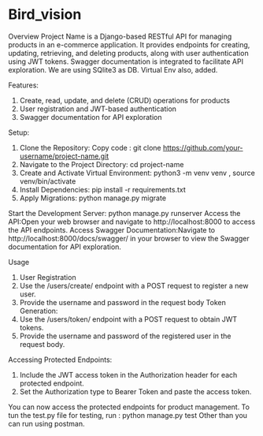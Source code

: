 # Bird_vision

Overview
Project Name is a Django-based RESTful API for managing products in an e-commerce application. It provides endpoints for creating, updating, retrieving, and deleting products, along with user authentication using JWT tokens. Swagger documentation is integrated to facilitate API exploration.
We are using SQlite3 as DB.
Virtual Env also, added.


Features:
  1. Create, read, update, and delete (CRUD) operations for products
  2. User registration and JWT-based authentication
  3. Swagger documentation for API exploration
     
Setup:
  1. Clone the Repository: Copy code : git clone https://github.com/your-username/project-name.git
  2. Navigate to the Project Directory: cd project-name
  3. Create and Activate Virtual Environment: python3 -m venv venv , source venv/bin/activate
  4. Install Dependencies: pip install -r requirements.txt
  5. Apply Migrations: python manage.py migrate
     
Start the Development Server: python manage.py runserver
Access the API:Open your web browser and navigate to http://localhost:8000 to access the API endpoints.
Access Swagger Documentation:Navigate to http://localhost:8000/docs/swagger/ in your browser to view the Swagger documentation for API exploration.

Usage
  1. User Registration
  2. Use the /users/create/ endpoint with a POST request to register a new user.
  3. Provide the username and password in the request body
     Token Generation:
  1. Use the /users/token/ endpoint with a POST request to obtain JWT tokens.
  2. Provide the username and password of the registered user in the request body.
     
Accessing Protected Endpoints:
  1. Include the JWT access token in the Authorization header for each protected endpoint.
  2. Set the Authorization type to Bearer Token and paste the access token.
     
You can now access the protected endpoints for product management.
To tun the test.py file for testing, run : python manage.py test
Other than you can run using postman.
